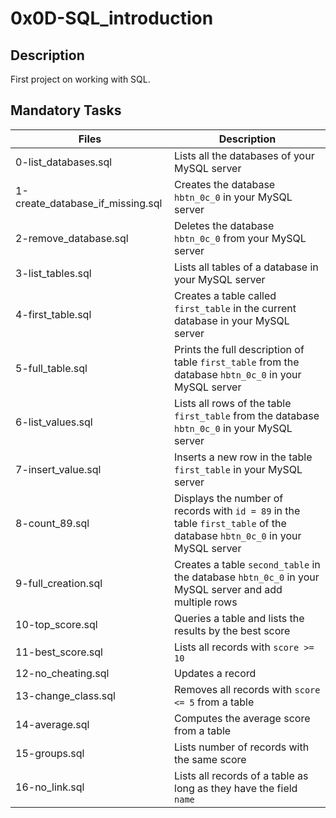 # 0x0D-SQL_introduction

## Description

First project on working with SQL.

## Mandatory Tasks

| Files | Description |
| ----- | ----------- |
| 0-list_databases.sql | Lists all the databases of your MySQL server |
| 1-create_database_if_missing.sql | Creates the database `hbtn_0c_0` in your MySQL server |
| 2-remove_database.sql | Deletes the database `hbtn_0c_0` from your MySQL server |
| 3-list_tables.sql | Lists all tables of a database in your MySQL server |
| 4-first_table.sql | Creates a table called `first_table` in the current database in your MySQL server |
| 5-full_table.sql | Prints the full description of table `first_table` from the database `hbtn_0c_0` in your MySQL server |
| 6-list_values.sql | Lists all rows of the table `first_table` from the database `hbtn_0c_0` in your MySQL server |
| 7-insert_value.sql | Inserts a new row in the table `first_table` in your MySQL server |
| 8-count_89.sql | Displays the number of records with `id = 89` in the table `first_table` of the database `hbtn_0c_0` in your MySQL server |
| 9-full_creation.sql | Creates a table `second_table` in the database `hbtn_0c_0` in your MySQL server and add multiple rows |
| 10-top_score.sql | Queries a table and lists the results by the best score |
| 11-best_score.sql | Lists all records with `score >= 10` |
| 12-no_cheating.sql | Updates a record |
| 13-change_class.sql | Removes all records with `score <= 5` from a table |
| 14-average.sql | Computes the average score from a table |
| 15-groups.sql | Lists number of records with the same score |
| 16-no_link.sql | Lists all records of a table as long as they have the field `name` |





